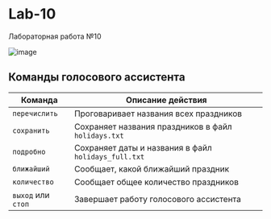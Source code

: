 # Lab-10
Лабораторная работа №10
 

![image](https://github.com/user-attachments/assets/9654c1c5-07f1-4a98-aa18-1937a99cccd2)


##  Команды голосового ассистента

| Команда           | Описание действия                                      |
|-------------------|--------------------------------------------------------|
| `перечислить`     | Проговаривает названия всех праздников                 |
| `сохранить`       | Сохраняет названия праздников в файл `holidays.txt`    |
| `подробно`        | Сохраняет даты и названия в файл `holidays_full.txt`   |
| `ближайший`       | Сообщает, какой ближайший праздник                     |
| `количество`      | Сообщает общее количество праздников                   |
| `выход` или `стоп`| Завершает работу голосового ассистента                |
